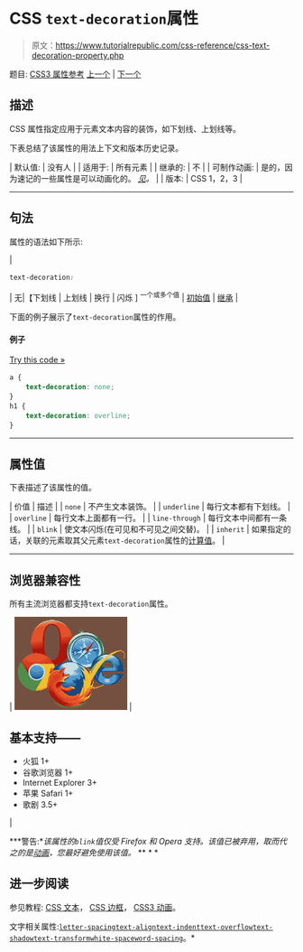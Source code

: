 # CSS `text-decoration`属性

> 原文：<https://www.tutorialrepublic.com/css-reference/css-text-decoration-property.php>

题目: [CSS3 属性参考](css3-properties.php) [上一个](css3-text-align-last-property.php) | [下一个](css3-text-decoration-color-property.php)

## 描述

CSS 属性指定应用于元素文本内容的装饰，如下划线、上划线等。

下表总结了该属性的用法上下文和版本历史记录。

| 默认值: | 没有人 |
| 适用于: | 所有元素 |
| 继承的: | 不 |
| 可制作动画: | 是的，因为速记的一些属性是可以动画化的。 [*见*](css-animatable-properties.php)*。* |
| 版本: | CSS 1，2，3 |

* * *

## 句法

属性的语法如下所示:

| 

```css
text-decoration: 
```

 | 无&#124;【下划线 &#124; 上划线 &#124; 换行 &#124; 闪烁 ] <sup>一个或多个值</sup> &#124; [初始值](../definitions.php#initial) &#124; [继承](../definitions.php#inherit) |

下面的例子展示了`text-decoration`属性的作用。

#### 例子

[Try this code »](../codelab.php?topic=css&file=text-decoration-property "Try this code using online Editor")

```css
a {
    text-decoration: none;
}
h1 {
    text-decoration: overline;
}
```

* * *

## 属性值

下表描述了该属性的值。

| 价值 | 描述 |
| `none` | 不产生文本装饰。 |
| `underline` | 每行文本都有下划线。 |
| `overline` | 每行文本上面都有一行。 |
| `line-through` | 每行文本中间都有一条线。 |
| `blink` | 使文本闪烁(在可见和不可见之间交替)。 |
| `inherit` | 如果指定的话，关联的元素取其父元素`text-decoration`属性的[计算值](../definitions.php#computed-value)。 |

* * *

## 浏览器兼容性

所有主流浏览器都支持`text-decoration`属性。

| ![Browsers Icon](img/e9331123c77668c1832e541c2fca1002.png) | 

## 基本支持——

*   火狐 1+
*   谷歌浏览器 1+
*   Internet Explorer 3+
*   苹果 Safari 1+
*   歌剧 3.5+

 |

 ***警告:**该属性的`blink`值仅受 Firefox 和 Opera 支持。该值已被弃用，取而代之的是[动画](../css-tutorial/css3-animations.php)，您最好避免使用该值。*  ** * *

## 进一步阅读

参见教程: [CSS 文本](../css-tutorial/css-text.php)， [CSS 边框](../css-tutorial/css-border.php)， [CSS3 动画](../css-tutorial/css3-animations.php)。

文字相关属性:[`letter-spacing`](css-letter-spacing-property.php)[`text-align`](css-text-align-property.php)[`text-indent`](css-text-indent-property.php)[`text-overflow`](css3-text-overflow-property.php)[`text-shadow`](css3-text-shadow-property.php)[`text-transform`](css-text-transform-property.php)[`white-space`](css-white-space-property.php)[`word-spacing`](css-word-spacing-property.php)。*